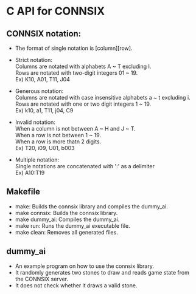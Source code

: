 # C API for CONNSIX
##	CONNSIX notation:
- The format of single notation is [column][row].

- Strict notation:  
			Columns are notated with alphabets A ~ T excluding I.  
			Rows are notated with two-digit integers 01 ~ 19.  
			Ex) K10, A01, T11, J04  
   
- Generous notation:  
			Columns are notated with case insensitive alphabets a ~ t excluding i.  
			Rows are notated with one or two digit integers 1 ~ 19.  
			Ex) k10, a1, T11, j04, C9  
			  
- Invalid notation:  
			When a column is not between A ~ H and J ~ T.  
			When a row is not between 1 ~ 19.  
			When a row is more thatn 2 digits.  
			Ex)	T20, i09, U01, b003  
  
- Multiple notation:  
			Single notations are concatenated with ':' as a delimiter  
			Ex) A10:T19  

## Makefile
- make: Builds the connsix library and compiles the dummy_ai.
- make connsix: Builds the connsix library.
- make dummy_ai: Compiles the dummy_ai.
- make run: Runs the dummy_ai executable file.
- make clean: Removes all generated files.

## dummy_ai
- An example program on how to use the connsix library.
- It randomly generates two stones to draw and reads game state from the CONNSIX server.
- It does not check whether it draws a valid stone.

